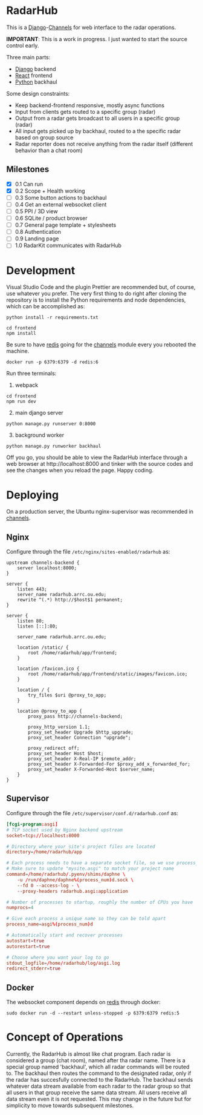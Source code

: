 # RadarHub

This is a [Django]-[Channels] for web interface to the radar operations.

**IMPORTANT**: This is a work in progress. I just wanted to start the source control early.

Three main parts:

- [Django] backend
- [React] frontend
- [Python] backhaul

Some design constraints:

- Keep backend-frontend responsive, mostly async functions
- Input from clients gets routed to a specific group (radar)
- Output from a radar gets broadcast to all users in a specific group (radar)
- All input gets picked up by backhaul, routed to a the specific radar based on group source
- Radar reporter does not receive anything from the radar itself (different behavior than a chat room)

## Milestones

- [x] 0.1 Can run
- [x] 0.2 Scope + Health working
- [ ] 0.3 Some button actions to backhaul
- [ ] 0.4 Get an external websocket client
- [ ] 0.5 PPI / 3D view
- [ ] 0.6 SQLite / product browser
- [ ] 0.7 General page template + stylesheets
- [ ] 0.8 Authentication
- [ ] 0.9 Landing page
- [ ] 1.0 RadarKit communicates with RadarHub

# Development

Visual Studio Code and the plugin Prettier are recommended but, of course, use whatever you prefer. The very first thing to do right after cloning the repository is to install the Python requirements and node dependencies, which can be accomplished as:

```shell
python install -r requirements.txt

cd frontend
npm install
```

Be sure to have [redis] going for the [channels] module every you rebooted the machine.

```shell
docker run -p 6379:6379 -d redis:6
```

Run three terminals:

1. webpack

```shell
cd frontend
npm run dev
```

2. main django server

```shell
python manage.py runserver 0:8000
```

3. background worker

```shell
python manage.py runworker backhaul
```

Off you go, you should be able to view the RadarHub interface through a web browser at http://localhost:8000 and tinker with the source codes and see the changes when you reload the page. Happy coding.

# Deploying

On a production server, the Ubuntu nginx-supervisor was recommended in [channels].

## Nginx

Configure through the file `/etc/nginx/sites-enabled/radarhub` as:

```nginx
upstream channels-backend {
    server localhost:8000;
}

server {
    listen 443;
    server_name radarhub.arrc.ou.edu;
    rewrite ^(.*) http://$host$1 permanent;
}

server {
    listen 80;
    listen [::]:80;

    server_name radarhub.arrc.ou.edu;

    location /static/ {
        root /home/radarhub/app/frontend;
    }

    location /favicon.ico {
        root /home/radarhub/app/frontend/static/images/favicon.ico;
    }

    location / {
        try_files $uri @proxy_to_app;
    }

    location @proxy_to_app {
        proxy_pass http://channels-backend;

        proxy_http_version 1.1;
        proxy_set_header Upgrade $http_upgrade;
        proxy_set_header Connection "upgrade";

        proxy_redirect off;
        proxy_set_header Host $host;
        proxy_set_header X-Real-IP $remote_addr;
        proxy_set_header X-Forwarded-For $proxy_add_x_forwarded_for;
        proxy_set_header X-Forwarded-Host $server_name;
    }
}
```

## Supervisor

Configure through the file `/etc/supervisor/conf.d/radarhub.conf` as:

```conf
[fcgi-program:asgi]
# TCP socket used by Nginx backend upstream
socket=tcp://localhost:8000

# Directory where your site's project files are located
directory=/home/radarhub/app

# Each process needs to have a separate socket file, so we use process_num
# Make sure to update "mysite.asgi" to match your project name
command=/home/radarhub/.pyenv/shims/daphne \
    -u /run/daphne/daphne%(process_num)d.sock \
    --fd 0 --access-log - \
    --proxy-headers radarhub.asgi:application

# Number of processes to startup, roughly the number of CPUs you have
numprocs=4

# Give each process a unique name so they can be told apart
process_name=asgi%(process_num)d

# Automatically start and recover processes
autostart=true
autorestart=true

# Choose where you want your log to go
stdout_logfile=/home/radarhub/log/asgi.log
redirect_stderr=true
```

## Docker

The websocket component depends on [redis] through docker:

```shell
sudo docker run -d --restart unless-stopped -p 6379:6379 redis:5
```

# Concept of Operations

Currently, the RadarHub is almost like chat program. Each radar is considered a group (chat room), named after tha radar name. There is a special group named 'backhaul', which all radar commands will be routed to. The backhaul then routes the command to the designated radar, only if the radar has succesfully connected to the RadarHub. The backhaul sends whatever data stream available from each radar to the radar group so that all users in that group receive the same data stream. All users receive all data stream even it is not requested. This may change in the future but for simplicity to move towards subsequent milestones.

[channels]: https://channels.readthedocs.io
[django]: https://www.djangoproject.com
[node.js]: https://nodejs.org
[react]: https://reactjs.org
[python]: https://www.python.org
[docker]: https://www.docker.com
[redis]: https://redis.io
[nginx]: https://www.nginx.com
[supervisor]: http://supervisord.org
